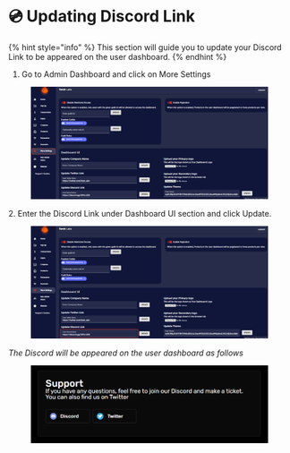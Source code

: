 # 💿 Updating Discord Link

{% hint style="info" %}
This section will guide you to update your Discord Link to be appeared on the user dashboard.
{% endhint %}

1. Go to Admin Dashboard and click on More Settings

<figure><img src="../../.gitbook/assets/1 (18).png" alt=""><figcaption></figcaption></figure>

2\. Enter the Discord Link under Dashboard UI section and click Update.

<figure><img src="../../.gitbook/assets/4 (5).png" alt=""><figcaption></figcaption></figure>



_The Discord will be appeared on the user dashboard as follows_

<figure><img src="../../.gitbook/assets/3 (12).png" alt=""><figcaption></figcaption></figure>
